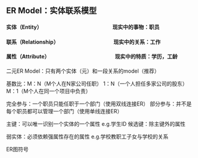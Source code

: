 ## ER Model：实体联系模型
#### 实体（Entity）　　　　　　　　　　　　　　现实中的事物：职员
#### 联系（Relationship）　　　　　　　　　　　现实中的关系：工作
#### 属性（Attribute）　　　　　　　　　　　　　现实中的特质：学历，工龄　&nbsp;　&nbsp;


二元ER Model：只有两个实体（元）和一段关系的model（推荐）

基数比：M：N（M个人在N家公司任职）      1：N（一个人担任多家公司的股东）     M：1（M个人在同一个项目中负责）

完全参与：一个职员只能任职于一个部门（使用双线连接ER）
部分参与：并不是每个职员都可以管理一个部门（使用单线连接ER）

主键：可以唯一识别一个实体的一个属性    e.g.学生ID
候选键：除主键外的属性

弱实体：必须依赖强属性存在的属性     e.g.学校教职工子女与学校的关系

ER图符号

